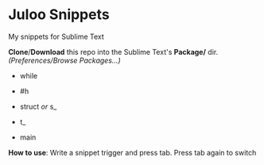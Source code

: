 # Juloo Snippets

My snippets for Sublime Text

**Clone**/**Download** this repo into the Sublime Text's **Package/** dir.<br />
_(Preferences/Browse Packages...)_

* while

* \#h

* struct _or_ s_

* t_

* main

**How to use**: Write a snippet trigger and press tab. Press tab again to switch 
